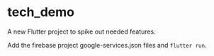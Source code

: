 # tech_demo

A new Flutter project to spike out needed features.

Add the firebase project google-services.json files and `flutter run`.
